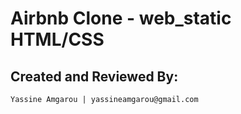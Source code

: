 # Airbnb Clone - web_static HTML/CSS

## Created and Reviewed By:
```
Yassine Amgarou | yassineamgarou@gmail.com
```
